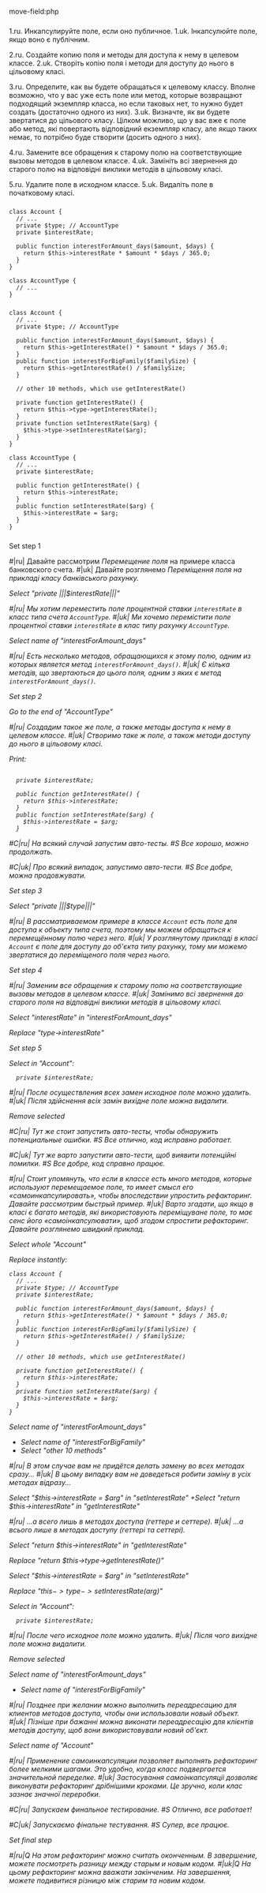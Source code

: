 move-field:php

###

1.ru. Инкапсулируйте поле, если оно публичное.
1.uk. Інкапсулюйте поле, якщо воно є публічним.

2.ru. Создайте копию поля и методы для доступа к нему в целевом классе.
2.uk. Створіть копію поля і методи для доступу до нього в цільовому класі.

3.ru. Определите, как вы будете обращаться к целевому классу. Вполне возможно, что у вас уже есть поле или метод, которые возвращают подходящий экземпляр класса, но если таковых нет, то нужно будет создать (достаточно одного из них).
3.uk. Визначте, як ви будете звертатися до цільового класу. Цілком можливо, що у вас вже є поле або метод, які повертають відповідний екземпляр класу, але якщо таких немає, то потрібно буде створити (досить одного з них).

4.ru. Замените все обращения к старому полю на соответствующие вызовы методов в целевом классе.
4.uk. Замініть всі звернення до старого полю на відповідні виклики методів в цільовому класі.

5.ru. Удалите поле в исходном классе.
5.uk. Видаліть поле в початковому класі.



###

```
class Account {
  // ...
  private $type; // AccountType
  private $interestRate;

  public function interestForAmount_days($amount, $days) {
    return $this->interestRate * $amount * $days / 365.0;
  }
}

class AccountType {
  // ...
}
```

###

```
class Account {
  // ...
  private $type; // AccountType

  public function interestForAmount_days($amount, $days) {
    return $this->getInterestRate() * $amount * $days / 365.0;
  }
  public function interestForBigFamily($familySize) {
    return $this->getInterestRate() / $familySize;
  }

  // other 10 methods, which use getInterestRate()

  private function getInterestRate() {
    return $this->type->getInterestRate();
  }
  private function setInterestRate($arg) {
    $this->type->setInterestRate($arg);
  }
}

class AccountType {
  // ...
  private $interestRate;

  public function getInterestRate() {
    return $this->interestRate;
  }
  public function setInterestRate($arg) {
    $this->interestRate = $arg;
  }
}
```

###

Set step 1

#|ru| Давайте рассмотрим <i>Перемещение поля</i> на примере класса банковского счета.
#|uk| Давайте розглянемо <i>Переміщення поля<i> на прикладі класу банківського рахунку.

Select "private |||$interestRate|||"

#|ru| Мы хотим переместить поле процентной ставки <code>interestRate</code> в класс типа счета <code>AccountType</code>.
#|uk| Ми хочемо перемістити поле процентної ставки <code>interestRate</code> в клас типу рахунку <code>AccountType</code>.

Select name of "interestForAmount_days"

#|ru| Есть несколько методов, обращающихся к этому полю, одним из которых является метод <code>interestForAmount_days()</code>.
#|uk| Є кілька методів, що звертаються до цього поля, одним з яких є метод <code>interestForAmount_days()</code>.

Set step 2

Go to the end of "AccountType"

#|ru| Создадим такое же поле, а также методы доступа к нему в целевом классе.
#|uk| Створимо таке ж поле, а також методи доступу до нього в цільовому класі.

Print:
```

  private $interestRate;

  public function getInterestRate() {
    return $this->interestRate;
  }
  public function setInterestRate($arg) {
    $this->interestRate = $arg;
  }
```

#C|ru| На всякий случай запустим авто-тесты.
#S Все хорошо, можно продолжать.

#C|uk| Про всякий випадок, запустимо авто-тести.
#S Все добре, можна продовжувати.

Set step 3

Select "private |||$type|||"

#|ru| В рассматриваемом примере в классе <code>Account</code> есть поле для доступа к объекту типа счета, поэтому мы можем обращаться к перемещённому полю через него.
#|uk| У розглянутому прикладі в класі <code>Account</code> є поле для доступу до об'єкта типу рахунку, тому ми можемо звертатися до переміщеного поля через нього.

Set step 4

#|ru| Заменим все обращения к старому полю на соответствующие вызовы методов в целевом классе.
#|uk| Замінимо всі звернення до старого поля на відповідні виклики методів в цільовому класі.

Select "interestRate" in "interestForAmount_days"

Replace "type->interestRate"

Set step 5

Select in "Account":
```
  private $interestRate;

```

#|ru| После осуществления всех замен исходное поле можно удалить.
#|uk| Після здійснення всіх замін вихідне поле можна видалити.

Remove selected

#C|ru| Тут же стоит запустить авто-тесты, чтобы обнаружить потенциальные ошибки.
#S Все отлично, код исправно работает.

#C|uk| Тут же варто запустити авто-тести, щоб виявити потенційні помилки.
#S Все добре, код справно працює.

#|ru| Стоит упомянуть, что если в классе есть много методов, которые используют перемещаемое поле, то имеет смысл его «самоинкапсулировать», чтобы впоследствии упростить рефакторинг. Давайте рассмотрим быстрый пример.
#|uk| Варто згадати, що якщо в класі є багато методів, які використовують переміщуване поле, то має сенс його «самоінкапсулювати», щоб згодом спростити рефакторинг. Давайте розглянемо швидкий приклад.

Select whole "Account"

Replace instantly:
```
class Account {
  // ...
  private $type; // AccountType
  private $interestRate;

  public function interestForAmount_days($amount, $days) {
    return $this->getInterestRate() * $amount * $days / 365.0;
  }
  public function interestForBigFamily($familySize) {
    return $this->getInterestRate() / $familySize;
  }

  // other 10 methods, which use getInterestRate()

  private function getInterestRate() {
    return $this->interestRate;
  }
  private function setInterestRate($arg) {
    $this->interestRate = $arg;
  }
}

```

Select name of "interestForAmount_days"
+ Select name of "interestForBigFamily"
+ Select "other 10 methods"

#|ru| В этом случае вам не придётся делать замену во всех методах сразу...
#|uk| В цьому випадку вам не доведеться робити заміну в усіх методах відразу...

Select "$this->interestRate = $arg" in "setInterestRate"
+Select "return $this->interestRate" in "getInterestRate"

#|ru| ...а всего лишь в методах доступа (геттере и сеттере).
#|uk| ...а всього лише в методах доступу (геттері та сеттері).

Select "return $this->interestRate" in "getInterestRate"

Replace "return $this->type->getInterestRate()"

Select "$this->interestRate = $arg" in "setInterestRate"

Replace "$this->type->setInterestRate($arg)"

Select in "Account":
```
  private $interestRate;

```

#|ru| После чего исходное поле можно удалить.
#|uk| Після чого вихідне поле можна видалити.

Remove selected

Select name of "interestForAmount_days"
+ Select name of "interestForBigFamily"

#|ru| Позднее при желании можно выполнить переадресацию для клиентов методов доступа, чтобы они использовали новый объект.
#|uk| Пізніше при бажанні можна виконати переадресацію для клієнтів методів доступу, щоб вони використовували новий об'єкт.

Select name of "Account"

#|ru| Применение самоинкапсуляции позволяет выполнять рефакторинг более мелкими шагами. Это удобно, когда класс подвергается значительной переделке.
#|uk| Застосування самоінкапсуляціі дозволяє виконувати рефакторинг дрібнішими кроками. Це зручно, коли клас зазнає значної переробки.

#C|ru| Запускаем финальное тестирование.
#S Отлично, все работает!

#C|uk| Запускаємо фінальне тестування.
#S Супер, все працює.

Set final step

#|ru|Q На этом рефакторинг можно считать оконченным. В завершение, можете посмотреть разницу между старым и новым кодом.
#|uk|Q На цьому рефакторинг можна вважати закінченим. На завершення, можете подивитися різницю між старим та новим кодом.
